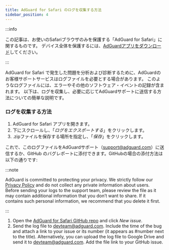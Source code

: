 ```yaml
---
title: AdGuard for Safari のログを収集する方法
sidebar_position: 4
---
```


:::info

この記事は、お使いのSafariブラウザのみを保護する「AdGuard  for Safari」に関するものです。 デバイス全体を保護するには、[AdGuardアプリをダウンロード](https://agrd.io/download-kb-adblock)してください。

:::

AdGuard for Safari で発生した問題を分析および診断するために、AdGuardのお客様サポートサービスはログファイルを必要とする場合があります。 このようなログファイルには、エラーやその他のソフトウェア・イベントの記録が含まれます。 以下は、ログを収集し、必要に応じてAdGuardサポートに送信する方法についての簡単な説明です。

### ログを収集する方法

1. AdGuard for Safari アプリを開きます。
2. 下にスクロールし、「_ログをエクスポートする_」をクリックします。
3. .zipファイルを保存する場所を指定し、「_保存_」をクリックします。

これで、このログファイルをAdGuardサポート（support@adguard.com）に送信するか、GitHub のバグレポートに添付できます。GitHubの場合の添付方法は以下の通りです:

:::note

AdGuard is committed to protecting your privacy. We strictly follow our [Privacy Policy](https://adguard.com/privacy/safari.html) and do not collect any private information about users. Before sending your logs to the support team, please review the file as it may contain additional information that you don’t want to share. If it contains such personal information, we recommend that you delete it first.

:::

1. Open the [AdGuard for Safari GitHub repo](https://github.com/AdguardTeam/AdGuardForSafari/issues) and click _New issue_.
2. Send the log file to devteam@adguard.com. Include the time of the bug and attach a link to your issue or its number (it appears as #number next to the title).
   Alternatively, you can upload the log file to Google Drive and send it to devteam@adguard.com. Add the file link to your GitHub issue.
